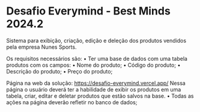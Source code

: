 # Desafio Everymind - Best Minds 2024.2

Sistema para exibição, criação, edição e deleção dos produtos vendidos pela empresa Nunes Sports.

Os requisitos necessários são:
• Ter uma base de dados com uma tabela produtos com os campos:
• Nome do produto;
• Código do produto;
• Descrição do produto;
• Preço do produto;

Página na web da solução: https://desafio-everymind.vercel.app/
Nessa página o usuário deverá ter a habilidade de exibir os produtos em uma tabela, criar, editar e deletar produtos que estão salvos na base.
• Todas as ações na página deverão refletir no banco de dados;
